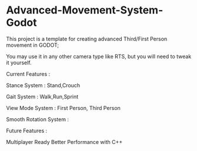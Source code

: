 # Advanced-Movement-System-Godot

This project is a template for creating advanced Third/First Person movement in GODOT;

You may use it in any other camera type like RTS, but you will need to tweak it yourself.



Current Features :

Stance System : Stand,Crouch


Gait System : Walk,Run,Sprint


View Mode System : First Person, Third Person


Smooth Rotation System :













Future Features :

Multiplayer Ready
Better Performance with C++
